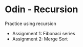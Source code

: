 # Odin - Recursion
Practice using recursion

- Assignment 1: Fibonaci series
- Assignment 2: Merge Sort
